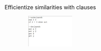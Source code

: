 <div content class="info">
  <div content>
    <p style="font-size:18px" align="center"> Efficientize similarities with clauses </p>
  </div>
  <div content>
    <p align="center">
      <img src="/assets/clauses.jpg" width="144" height="100">
    </p>
  </div>
</div>
